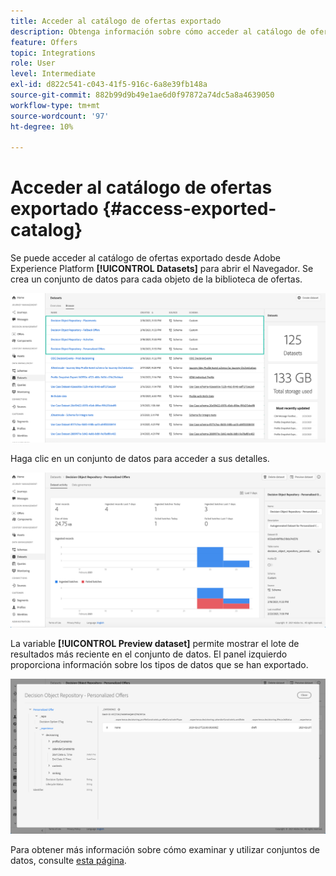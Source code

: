 ```yaml
---
title: Acceder al catálogo de ofertas exportado
description: Obtenga información sobre cómo acceder al catálogo de ofertas en Adobe Experience Platform una vez exportado
feature: Offers
topic: Integrations
role: User
level: Intermediate
exl-id: d822c541-c043-41f5-916c-6a8e39fb148a
source-git-commit: 882b99d9b49e1ae6d0f97872a74dc5a8a4639050
workflow-type: tm+mt
source-wordcount: '97'
ht-degree: 10%

---
```


# Acceder al catálogo de ofertas exportado {#access-exported-catalog}

Se puede acceder al catálogo de ofertas exportado desde Adobe Experience Platform **[!UICONTROL Datasets]** para abrir el Navegador. Se crea un conjunto de datos para cada objeto de la biblioteca de ofertas.

![](../assets/datasets-list.png)

Haga clic en un conjunto de datos para acceder a sus detalles.

![](../assets/dataset-activity.png)

La variable **[!UICONTROL Preview dataset]** permite mostrar el lote de resultados más reciente en el conjunto de datos. El panel izquierdo proporciona información sobre los tipos de datos que se han exportado.

![](../assets/dataset-preview.png)

Para obtener más información sobre cómo examinar y utilizar conjuntos de datos, consulte [esta página](../../start/get-started-datasets.md).
